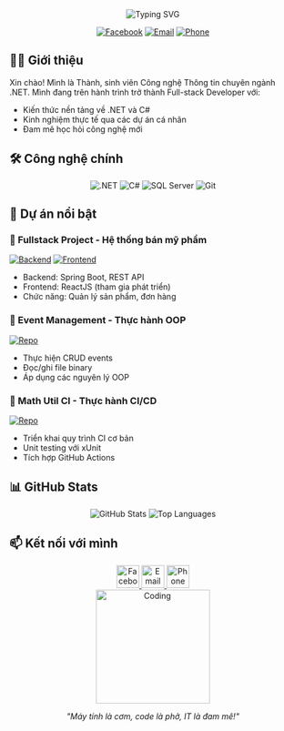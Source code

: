 <div align="center">
  <img src="https://readme-typing-svg.demolab.com?font=Fira+Code&weight=600&size=24&duration=3000&pause=1000&color=5C6BC0&width=500&lines=Chào+mừng+đến+với+GitHub+của+mình!;Đoàn+Trung+Thành+-+.NET+Developer;Sinh+viên+CNTT+chuyên+ngành+.NET" alt="Typing SVG" />
  
  [![Facebook](https://img.shields.io/badge/-Facebook-1877F2?style=for-the-badge&logo=facebook&logoColor=white)](https://www.facebook.com/trung.oan.thanh.504361)
  [![Email](https://img.shields.io/badge/-12b4thanh%40gmail.com-D14836?style=for-the-badge&logo=gmail&logoColor=white)](mailto:12b4thanh@gmail.com)
  [![Phone](https://img.shields.io/badge/-0966.340.303-25D366?style=for-the-badge&logo=whatsapp&logoColor=white)](tel:+84966340303)
</div>

## 👨‍💻 Giới thiệu
Xin chào! Mình là Thành, sinh viên Công nghệ Thông tin chuyên ngành .NET. Mình đang trên hành trình trở thành Full-stack Developer với:
- Kiến thức nền tảng về .NET và C#
- Kinh nghiệm thực tế qua các dự án cá nhân
- Đam mê học hỏi công nghệ mới

## 🛠 Công nghệ chính
<div align="center">

![.NET](https://img.shields.io/badge/.NET-512BD4?style=for-the-badge&logo=dotnet&logoColor=white)
![C#](https://img.shields.io/badge/C%23-239120?style=for-the-badge&logo=c-sharp&logoColor=white)
![SQL Server](https://img.shields.io/badge/SQL_Server-CC2927?style=for-the-badge&logo=microsoft-sql-server&logoColor=white)
![Git](https://img.shields.io/badge/Git-F05032?style=for-the-badge&logo=git&logoColor=white)

</div>

## 🌟 Dự án nổi bật

### 🚀 Fullstack Project - Hệ thống bán mỹ phẩm
[![Backend](https://img.shields.io/badge/-Backend-6DB33F?style=flat&logo=spring&logoColor=white)](https://github.com/erik-dev-8386/skincare-product-sales-system-be) 
[![Frontend](https://img.shields.io/badge/-Frontend-61DAFB?style=flat&logo=react&logoColor=white)](https://github.com/erik-dev-8386/skincare-product-sales-system-FE)
- Backend: Spring Boot, REST API
- Frontend: ReactJS (tham gia phát triển)
- Chức năng: Quản lý sản phẩm, đơn hàng

### 📅 Event Management - Thực hành OOP
[![Repo](https://img.shields.io/badge/-Repository-181717?style=flat&logo=github&logoColor=white)](https://github.com/erik-dev-8386/event-management)
- Thực hiện CRUD events
- Đọc/ghi file binary
- Áp dụng các nguyên lý OOP

### 🔄 Math Util CI - Thực hành CI/CD
[![Repo](https://img.shields.io/badge/-Repository-181717?style=flat&logo=github&logoColor=white)](https://github.com/erik-dev-8386/math-util-ci)
- Triển khai quy trình CI cơ bản
- Unit testing với xUnit
- Tích hợp GitHub Actions

## 📊 GitHub Stats
<div align="center">
  
  ![GitHub Stats](https://github-readme-stats.vercel.app/api?username=erik-dev-8386&show_icons=true&theme=radical&hide_title=true)
  ![Top Languages](https://github-readme-stats.vercel.app/api/top-langs/?username=erik-dev-8386&layout=compact&theme=radical)

</div>

## 📫 Kết nối với mình
<div align="center">
  <a href="https://www.facebook.com/trung.oan.thanh.504361">
    <img src="https://img.icons8.com/fluency/48/000000/facebook.png" width="40" title="Facebook"/>
  </a>
  <a href="mailto:12b4thanh@gmail.com">
    <img src="https://img.icons8.com/color/48/000000/gmail.png" width="40" title="Email"/>
  </a>
  <a href="tel:+84966340303">
    <img src="https://img.icons8.com/color/48/000000/phone.png" width="40" title="Phone"/>
  </a>
</div>

<div align="center">
  <img src="https://media.giphy.com/media/Ln2dAW9oycjgmTpjX9/giphy.gif" width="200" alt="Coding"/>
  <p><i>"Máy tính là cơm, code là phở, IT là đam mê!"</i></p>
</div>
